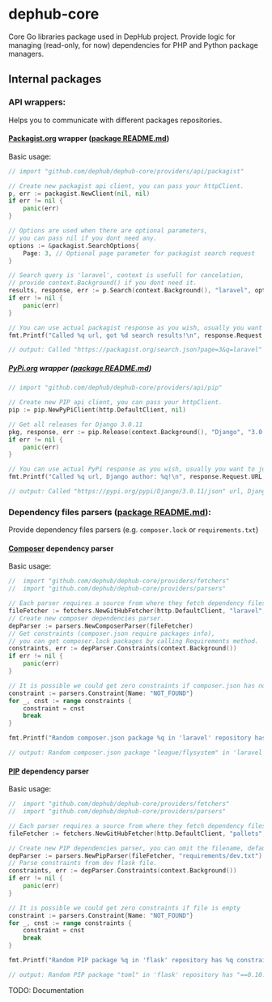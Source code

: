 # dephub-core
Core Go libraries package used in DepHub project. Provide logic for managing (read-only, for now) dependencies for PHP and Python package managers.

## Internal packages

### API wrappers:
Helps you to communicate with different packages repositories.

#### [Packagist.org](https://packagist.org) wrapper ([package README.md](/providers/api/packagist/README.md))

Basic usage:
```go
// import "github.com/dephub/dephub-core/providers/api/packagist"

// Create new packagist api client, you can pass your httpClient.
p, err := packagist.NewClient(nil, nil)
if err != nil {
    panic(err)
}

// Options are used when there are optional parameters,
// you can pass nil if you dont need any.
options := &packagist.SearchOptions{
    Page: 3, // Optional page parameter for packagist search request
}

// Search query is 'laravel', context is usefull for cancelation,
// provide context.Background() if you dont need it.
results, response, err := p.Search(context.Background(), "laravel", options)
if err != nil {
    panic(err)
}

// You can use actual packagist response as you wish, usually you want to just omit it with _
fmt.Printf("Called %q url, got %d search results!\n", response.Request.URL, results.Total)

// output: Called "https://packagist.org/search.json?page=3&q=laravel" url, got 47071 search results!
```

##### [PyPi.org](https://pypi.org) wrapper ([package README.md](/providers/api/pip/README.md))

```go
// import "github.com/dephub/dephub-core/providers/api/pip"

// Create new PIP api client, you can pass your httpClient.
pip := pip.NewPyPiClient(http.DefaultClient, nil)

// Get all releases for Django 3.0.11
pkg, response, err := pip.Release(context.Background(), "Django", "3.0.11")
if err != nil {
	panic(err)
}

// You can use actual PyPi response as you wish, usually you want to just omit it with _
fmt.Printf("Called %q url, Django author: %q!\n", response.Request.URL, pkg.Info.Author)

// output: Called "https://pypi.org/pypi/Django/3.0.11/json" url, Django author: "Django Software Foundation"!
```

### Dependency files parsers ([package README.md](/providers/parsers/README.md)):
Provide dependency files parsers (e.g. `composer.lock` or `requirements.txt`)

#### [Composer](https://getcomposer.org) dependency parser

Basic usage:
```go
// 	import "github.com/dephub/dephub-core/providers/fetchers"
// 	import "github.com/dephub/dephub-core/providers/parsers"

// Each parser requires a source from where they fetch dependency files.
fileFetcher := fetchers.NewGitHubFetcher(http.DefaultClient, "laravel", "framework", "master")
// Create new composer dependencies parser.
depParser := parsers.NewComposerParser(fileFetcher)
// Get constraints (composer.json require packages info),
// you can get composer.lock packages by calling Requirements method.
constraints, err := depParser.Constraints(context.Background())
if err != nil {
	panic(err)
}

// It is possible we could get zero constraints if composer.json has none
constraint := parsers.Constraint{Name: "NOT_FOUND"}
for _, cnst := range constraints {
	constraint = cnst
	break
}

fmt.Printf("Random composer.json package %q in 'laravel' repository has %q constraint\n", constraint.Name, constraint.Version)

// output: Random composer.json package "league/flysystem" in 'laravel' repository has "^2.0" constraint
```

#### [PIP](https://pypi.org/project/pip) dependency parser

Basic usage:
```go
// 	import "github.com/dephub/dephub-core/providers/fetchers"
// 	import "github.com/dephub/dephub-core/providers/parsers"

// Each parser requires a source from where they fetch dependency files.
fileFetcher := fetchers.NewGitHubFetcher(http.DefaultClient, "pallets", "flask", "master")

// Create new PIP dependencies parser, you can omit the filename, default is 'requirements.txt'.
depParser := parsers.NewPipParser(fileFetcher, "requirements/dev.txt")
// Parse constraints from dev flask file.
constraints, err := depParser.Constraints(context.Background())
if err != nil {
	panic(err)
}

// It is possible we could get zero constraints if file is empty
constraint := parsers.Constraint{Name: "NOT_FOUND"}
for _, cnst := range constraints {
	constraint = cnst
	break
}

fmt.Printf("Random PIP package %q in 'flask' repository has %q constraint\n", constraint.Name, constraint.Version)

// output: Random PIP package "toml" in 'flask' repository has "==0.10.2" constraint
```

TODO: Documentation
